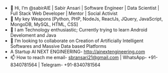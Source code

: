 - 👋 Hi, I’m @sabirAIE | Sabir Ansari | Software Engineer | Data Scientist | Full Stack Web Developer | Mentor | Social Activist
- 👀 My key Weapons [Python, PHP, NodeJs, ReactJs, JQuery, JavaScript, MongoDB, MySQL, HTML, CSS]
- 🌱 I am Technology enthusiastic; Currently trying to learn Android Develoment and Java
- 💞️ I’m looking to collaborate on Creation of Artificially Intelligent Softwares and Massive Data based Platforms
- A Startup AI NEXT ENGINEERING- http://ainextengineering.com
- 📫 How to reach me email- sbransari21@gmail.com | WhatsApp- +91-8340781564 | Telegram- +91-8340781564

<!---
sabirAIE/sabirAIE is a ✨ special ✨ repository because its `README.md` (this file) appears on your GitHub profile.
You can click the Preview link to take a look at your changes.
--->
